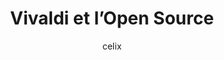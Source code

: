 ---
layout: post
title: "Vivaldi et l’Open Source"
link: https://fr.vivaldi.net/vivaldi-et-open-source
author: "celix"
published_date: "30/07/2020"
description: "Les personnes impliquées dans la communauté Open Source nous demandent souvent pourquoi le navigateur Vivaldi n’est pas disponible sous une licence Open Source unifiée. Nous allons vous expliquer pourquoi dans cet article."
language: "fr"
categories: "Liens"
tags: "web app navigateur open-source"
og-tags: "web app navigateur open-source"
permalink: /:categories/:year/:month/:day/:title/
---